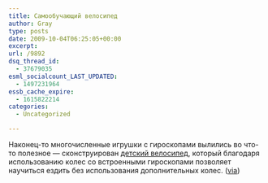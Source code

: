 ```yaml
---
title: Самообучающий велосипед
author: Gray
type: posts
date: 2009-10-04T06:25:05+00:00
excerpt:
url: /9892
dsq_thread_id:
  - 37679035
esml_socialcount_LAST_UPDATED:
  - 1497231964
essb_cache_expire:
  - 1615822214
categories:
  - Uncategorized

---
```








Наконец-то многочисленные игрушки с гироскопами вылились во что-то полезное &#8212; сконструирован [детский велосипед][1], который благодаря использованию колес со встроенными гироскопами позволяет научиться ездить без использования дополнительных колес. ([via][2])

 [1]: http://www.thegyrobike.com/
 [2]: http://www.engadget.com/2009/10/03/gyrobikes-gyrowheel-stabilizes-a-kids-first-bike-without-the-t/